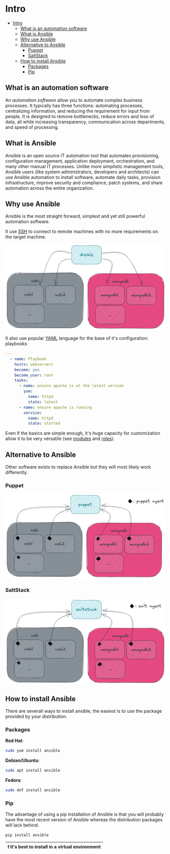 # Intro

- [Intro](#intro)
  - [What is an automation software](#what-is-an-automation-software)
  - [What is Ansible](#what-is-ansible)
  - [Why use Ansible](#why-use-ansible)
  - [Alternative to Ansible](#alternative-to-ansible)
    - [Puppet](#puppet)
    - [SaltStack](#saltstack)
  - [How to install Ansible](#how-to-install-ansible)
    - [Packages](#packages)
    - [Pip](#pip)

## What is an automation software

An *automation software* allow you to automate complex business processes. It typically has three functions: automating processes, centralizing information, and reducing the requirement for input from people. It is designed to remove bottlenecks, reduce errors and loss of data, all while increasing transparency, communication across departments, and speed of processing.

## What is Ansible

Ansible is an open source IT automation tool that automates provisioning, configuration management, application deployment, orchestration, and many other manual IT processes. Unlike more simplistic management tools, Ansible users (like system administrators, developers and architects) can use Ansible automation to install software, automate daily tasks, provision infrastructure, improve security and compliance, patch systems, and share automation across the entire organization.

## Why use Ansible

Ansible is the most straight forward, simplest and yet still powerful automation software.

It use [SSH](https://en.wikipedia.org/wiki/Secure_Shell) to connect to remote machines with no more requirements on the target machine.

![Ansible workflow](images/ansible-flow.png)

It also use popular [YAML](https://yaml.org/) language for the base of it's configuration: playbooks

```yaml
---
  - name: Playbook
    hosts: webservers
    become: yes
    become_user: root
    tasks:
      - name: ensure apache is at the latest version
        yum:
          name: httpd
          state: latest
      - name: ensure apache is running
        service:
          name: httpd
          state: started
```

Even if the basics are simple enough, it's huge capacity for customization allow it to be very versatile (see [modules](https://docs.ansible.com/ansible/latest/plugins/module.html) and [roles](https://docs.ansible.com/ansible/latest/user_guide/playbooks_reuse_roles.html)).

## Alternative to Ansible

Other software exists to replace Ansible but they will most likely work differently.

### Puppet

![Puppet workflow](images/puppet-flow.png "Puppet workflow")

### SaltStack

![SaltStack workflow](images/salt-flow.png "SaltStack workflow")

## How to install Ansible

There are severall ways to install ansible, the easiest is to use the package provided by your distribution.

### Packages

**Red Hat**:

```bash
sudo yum install ansible
```

**Debian/Ubuntu**:

```bash
sudo apt install ansible
```

**Fedora**:

```bash
sudo dnf install ansible
```

### Pip

The advantage of using a pip installation of Ansible is that you will probably have the most recent version of Ansible whereas the distribution packages will lack behind.

```bash
pip install ansible
```

| :exclamation:  It's best to install in a virtual environment |
|--------------------------------------------------------------|

